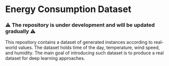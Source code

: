 # Energy Consumption Dataset

### ⚠️ The repository is under development and will be updated gradually ⚠️

This repository contains a dataset of generated instances according to real-world values. The dataset holds time of the day, temperature, wind speed, and humidity. The main goal of introducing such dataset is to produce a real dataset for deep learning approaches.
